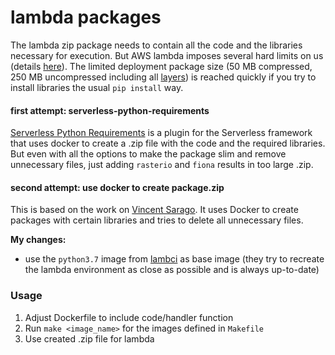 # lambda packages

The lambda zip package needs to contain all the code and the libraries
necessary for execution. But AWS lambda imposes several hard limits on us (details [here](https://docs.aws.amazon.com/lambda/latest/dg/limits.html)).
The limited deployment package size (50 MB compressed, 250 MB uncompressed
including all [layers](https://docs.aws.amazon.com/lambda/latest/dg/configuration-layers.html)) is reached quickly if you try to install libraries the usual `pip install` way.

#### first attempt: serverless-python-requirements

[Serverless Python Requirements](https://www.npmjs.com/package/serverless-python-requirements)
is a plugin for the Serverless framework that uses docker to create a .zip file with the code and the required libraries. But even with all the options to make the package slim and remove unnecessary files, just adding
`rasterio` and `fiona` results in too large .zip.

#### second attempt: use docker to create package.zip

This is based on the work on [Vincent Sarago](https://github.com/mapbox/aws-lambda-python-packages).
It uses Docker to create packages with certain libraries and tries to delete
all unnecessary files.


**My changes:**

* use the `python3.7` image from [lambci](https://hub.docker.com/r/lambci/lambda) as base image (they try to recreate the lambda environment as close as possible and is always up-to-date)

### Usage

1. Adjust Dockerfile to include code/handler function
2. Run `make <image_name>` for the images defined in `Makefile`
3. Use created .zip file for lambda


